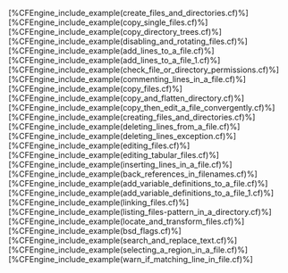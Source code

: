 [%CFEngine_include_example(create_files_and_directories.cf)%]
[%CFEngine_include_example(copy_single_files.cf)%]
[%CFEngine_include_example(copy_directory_trees.cf)%]
[%CFEngine_include_example(disabling_and_rotating_files.cf)%]
[%CFEngine_include_example(add_lines_to_a_file.cf)%]
[%CFEngine_include_example(add_lines_to_a_file_1.cf)%]
[%CFEngine_include_example(check_file_or_directory_permissions.cf)%]
[%CFEngine_include_example(commenting_lines_in_a_file.cf)%]
[%CFEngine_include_example(copy_files.cf)%]
[%CFEngine_include_example(copy_and_flatten_directory.cf)%]
[%CFEngine_include_example(copy_then_edit_a_file_convergently.cf)%]
[%CFEngine_include_example(creating_files_and_directories.cf)%]
[%CFEngine_include_example(deleting_lines_from_a_file.cf)%]
[%CFEngine_include_example(deleting_lines_exception.cf)%]
[%CFEngine_include_example(editing_files.cf)%]
[%CFEngine_include_example(editing_tabular_files.cf)%]
[%CFEngine_include_example(inserting_lines_in_a_file.cf)%]
[%CFEngine_include_example(back_references_in_filenames.cf)%]
[%CFEngine_include_example(add_variable_definitions_to_a_file.cf)%]
[%CFEngine_include_example(add_variable_definitions_to_a_file_1.cf)%]
[%CFEngine_include_example(linking_files.cf)%]
[%CFEngine_include_example(listing_files-pattern_in_a_directory.cf)%]
[%CFEngine_include_example(locate_and_transform_files.cf)%]
[%CFEngine_include_example(bsd_flags.cf)%]
[%CFEngine_include_example(search_and_replace_text.cf)%]
[%CFEngine_include_example(selecting_a_region_in_a_file.cf)%]
[%CFEngine_include_example(warn_if_matching_line_in_file.cf)%]
